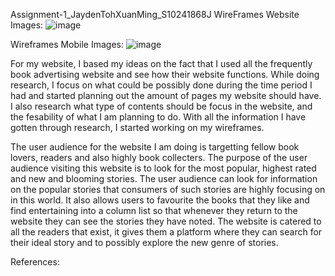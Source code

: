 Assignment-1_JaydenTohXuanMing_S10241868J
WireFrames Website Images:
![image](https://github.com/JaydenToh/Assignment-1_JaydenTohXuanMing_S10241868J/assets/149983717/03930600-c397-4ea4-8c35-cfddbcbdacfb)

Wireframes Mobile Images:
![image](https://github.com/JaydenToh/Assignment-1_JaydenTohXuanMing_S10241868J/assets/149983717/492b9f95-c66b-4d14-9bd3-6b57ee51ad0d)

For my website, I based my ideas on the fact that I used all the frequently book advertising website and see how their website functions. While doing research, I focus on what could be possibly done during the time period I had
and started planning out the amount of pages my website should have. I also research what type of contents should be focus in the website, and the fesability of what I am planning to do. With all the information I have gotten
through research, I started working on my wireframes.

The user audience for the website I am doing is targetting fellow book lovers, readers and also highly book collecters. The purpose of the user audience visiting this website is to look for the most popular, highest rated and new and
blooming stories. The user audience can look for information on the popular stories that consumers of such stories are highly focusing on in this world. It also allows users to favourite the books that they like and find entertaining
into a column list so that whenever they return to the website they can see the stories they have noted. The website is catered to all the readers that exist, it gives them a platform where they can search for their ideal story and
to possibly explore the new genre of stories.

References:
